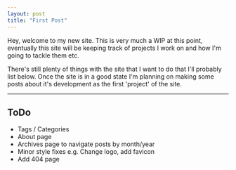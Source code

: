 ```yaml
---
layout: post
title: "First Post"
---
```

Hey, welcome to my new site. This is very much a WIP at this point, eventually this site will be keeping track of projects I work on and how I'm going to tackle them etc.

There's still plenty of things with the site that I want to do that I'll probably list below. Once the site is in a good state I'm planning on making some posts about it's development as the first 'project' of the site.

---
## ToDo
- Tags / Categories
- About page
- Archives page to navigate posts by month/year
- Minor style fixes e.g. Change logo, add favicon
- Add 404 page